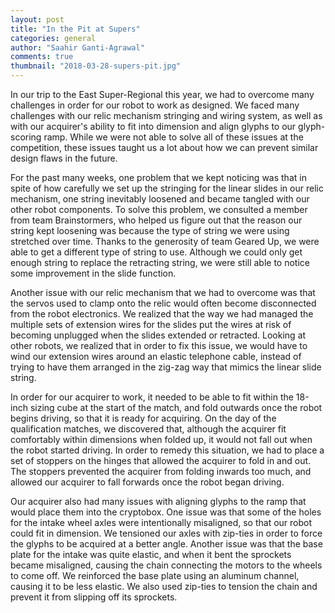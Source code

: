```yaml
---
layout: post
title: "In the Pit at Supers"
categories: general
author: "Saahir Ganti-Agrawal"
comments: true
thumbnail: "2018-03-28-supers-pit.jpg"
---
```


In our trip to the East Super-Regional this year, we had to overcome many challenges in order for our robot to work as designed.  We faced many challenges with our relic mechanism stringing and wiring system, as well as with our acquirer's ability to fit into dimension and align glyphs to our glyph-scoring ramp.  While we were not able to solve all of these issues at the competition, these issues taught us a lot about how we can prevent similar design flaws in the future.

For the past many weeks, one problem that we kept noticing was that in spite of how carefully we set up the stringing for the linear slides in our relic mechanism, one string inevitably loosened and became tangled with our other robot components.  To solve this problem, we consulted a member from team Brainstormers, who helped us figure out that the reason our string kept loosening was because the type of string we were using stretched over time.  Thanks to the generosity of team Geared Up, we were able to get a different type of string to use.  Although we could only get enough string to replace the retracting string, we were still able to notice some improvement in the slide function.

Another issue with our relic mechanism that we had to overcome was that the servos used to clamp onto the relic would often become disconnected from the robot electronics.  We realized that the way we had managed the multiple sets of extension wires for the slides put the wires at risk of becoming unplugged when the slides extended or retracted.  Looking at other robots, we realized that in order to fix this issue, we would have to wind our extension wires around an elastic telephone cable, instead of trying to have them arranged in the zig-zag way that mimics the linear slide string.

In order for our acquirer to work, it needed to be able to fit within the 18-inch sizing cube at the start of the match, and fold outwards once the robot begins driving, so that it is ready for acquiring.  On the day of the qualification matches, we discovered that, although the acquirer fit comfortably within dimensions when folded up, it would not fall out when the robot started driving.  In order to remedy this situation, we had to place a set of stoppers on the hinges that allowed the acquirer to fold in and out.  The stoppers prevented the acquirer from folding inwards too much, and allowed our acquirer to fall forwards once the robot began driving.

Our acquirer also had many issues with aligning glyphs to the ramp that would place them into the cryptobox.  One issue was that some of the holes for the intake wheel axles were intentionally misaligned, so that our robot could fit in dimension.  We tensioned our axles with zip-ties in order to force the glyphs to be acquired at a better angle.  Another issue was that the base plate for the intake was quite elastic, and when it bent the sprockets became misaligned, causing the chain connecting the motors to the wheels to come off.  We reinforced the base plate using an aluminum channel, causing it to be less elastic.  We also used zip-ties to tension the chain and prevent it from slipping off its sprockets.
